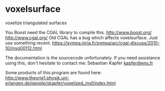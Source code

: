 voxelsurface
============

voxelize triangulated surfaces

You Boost need the CGAL library to compile this.
http://www.boost.org/ http://www.cgal.org/
Old CGAL has a bug which affects voxelsurface.  Just use something recent.
https://sympa.inria.fr/sympa/arc/cgal-discuss/2010-10/msg00112.html

The documentation is the sourcecode unfortunately.
If you need assistance using this, don't hesitate to contact me:
Sebastian Kapfer <kapfer@ens.fr>


Some products of this program are found here:
http://www.theorie1.physik.uni-erlangen.de/people/skapfer/voxelized_msf/index.html

